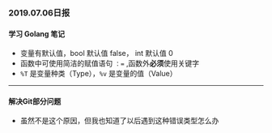 ### 2019.07.06日报
#### 学习 **Golang** 笔记
* 变量有默认值，bool 默认值 false， int 默认值 0
* 函数中可使用简洁的赋值语句 `：=` ,函数外**必须**使用关键字
* `%T` 是变量种类（Type），`%v` 是变量的值（Value）


----------


#### 解决**Git**部分问题
* 虽然不是这个原因，但我也知道了以后遇到这种错误类型怎么办